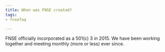```yaml
---
title: When was FNSE created?
tags:
- fnsefaq

---
```

FNSE officially incorporated as a 501(c) 3 in 2015.  We have been working together and meeting monthly (more or less) ever since.
